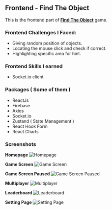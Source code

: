 ## Frontend - Find The Object

This is the frontend part of **[Find The Object](https://github.com/shahriar-programmer/hidden-object)** game.

### Frontend Challenges I Faced:
- Giving random position of objects.
- Locating the mouse click and check if correct.
- Highlighting specific area for hint.

### Frontend Skills I earned
- Socket.io client

### Packages ( Some of them )
- ReactJs
- Firebase
- Axios
- Socket.io
- Zustand ( State Management )
- React Hook Form
- React Charts

### Screenshots

**Homepage**
![Homepage](https://i.postimg.cc/LXfRQYP3/Screenshot-2022-10-26-Find-The-Object-Online-Solo-Multiplayer-Game.png)

**Game Screen**
![Game Screen](https://i.postimg.cc/Fz7bQv9p/Screenshot-2022-10-26-Find-The-Object-Online-Solo-Multiplayer-Game-3.png)

**Game Screen Paused**
![Game Screen Paused](https://i.postimg.cc/Wz38br7M/Screenshot-2022-10-26-Find-The-Object-Online-Solo-Multiplayer-Game-4.png)

**Multiplayer**
![Multiplayer](https://i.postimg.cc/DwsqG84s/Screenshot-2022-10-12-Find-Where-I-Am-Online-Solo-Multiplayer-Game-3.png)

**Leaderboard**
![Leaderboard](https://i.postimg.cc/brzM0s9J/Screenshot-2022-10-26-Find-The-Object-Online-Solo-Multiplayer-Game-1.png)

**Setting Page**
![Setting Page](https://i.postimg.cc/BvbxdDJD/Screenshot-2022-10-26-Find-The-Object-Online-Solo-Multiplayer-Game-2.png)